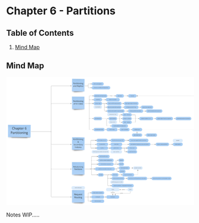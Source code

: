 # Chapter 6 - Partitions


## Table of Contents
1. [Mind Map](#mind-map)


## Mind Map
![mindmap](/DDIA-notes/chapter6/DDIA%20Chapter%206.jpg)

Notes WIP.....